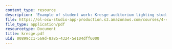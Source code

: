 ```yaml
---
content_type: resource
description: 'Example of student work: Kresge auditorium lighting studies and acoustics.'
file: https://ol-ocw-studio-app-production.s3.amazonaws.com/courses/4-401-introduction-to-building-technology-spring-2006/00899cc1569d8a8543245e104dff6000_kresge.pdf
file_type: application/pdf
resourcetype: Document
title: kresge.pdf
uid: 00899cc1-569d-8a85-4324-5e104dff6000
---
```

